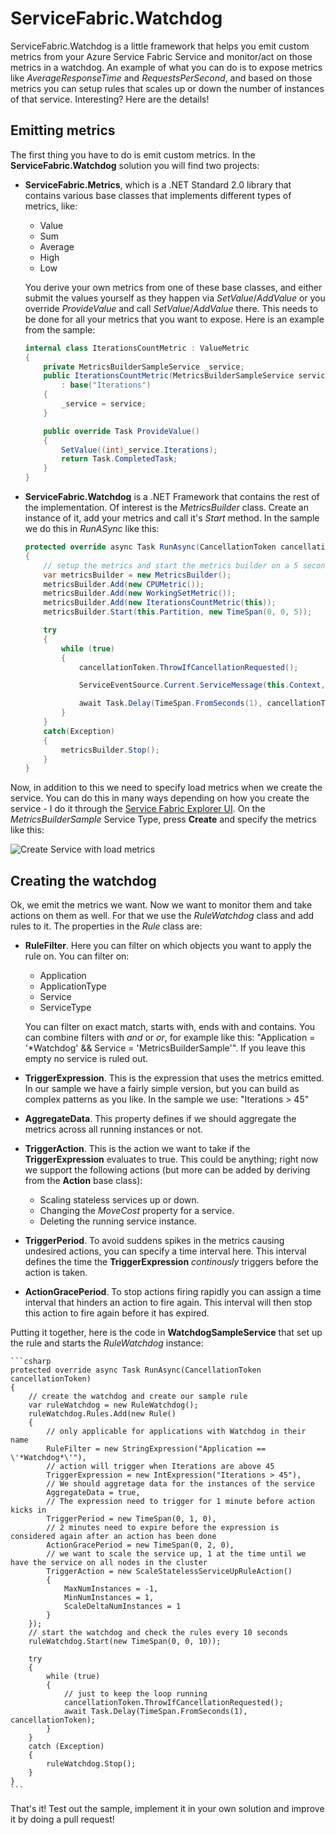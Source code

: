 # ServiceFabric.Watchdog
ServiceFabric.Watchdog is a little framework that helps you emit custom metrics from your Azure Service Fabric Service and monitor/act on those metrics in a watchdog. An example of what you can do is to expose metrics like *AverageResponseTime* and *RequestsPerSecond*, and based on those metrics you can setup rules that scales up or down the number of instances of that service. Interesting? Here are the details!
## Emitting metrics
The first thing you have to do is emit custom metrics. In the **ServiceFabric.Watchdog** solution you will find two projects:
* **ServiceFabric.Metrics**, which is a .NET Standard 2.0 library that contains various base classes that implements different types of metrics, like:
  * Value
  * Sum
  * Average
  * High
  * Low

  You derive your own metrics from one of these base classes, and either submit the values yourself as they happen via *SetValue*/*AddValue* or you override *ProvideValue* and call *SetValue*/*AddValue* there. This needs to be done for all your metrics that you want to expose. Here is an example from the sample:
    ```csharp
    internal class IterationsCountMetric : ValueMetric
    {
        private MetricsBuilderSampleService _service;
        public IterationsCountMetric(MetricsBuilderSampleService service)
            : base("Iterations")
        {
            _service = service;
        }

        public override Task ProvideValue()
        {
            SetValue((int)_service.Iterations);
            return Task.CompletedTask;
        }
    }
    ```

* **ServiceFabric.Watchdog** is a .NET Framework that contains the rest of the implementation. Of interest is the *MetricsBuilder* class. Create an instance of it, add your metrics and call it's *Start* method. In the sample we do this in *RunASync* like this:

    ```csharp
    protected override async Task RunAsync(CancellationToken cancellationToken)
    {
        // setup the metrics and start the metrics builder on a 5 second interval
        var metricsBuilder = new MetricsBuilder();
        metricsBuilder.Add(new CPUMetric());
        metricsBuilder.Add(new WorkingSetMetric());
        metricsBuilder.Add(new IterationsCountMetric(this));
        metricsBuilder.Start(this.Partition, new TimeSpan(0, 0, 5));

        try
        {
            while (true)
            {
                cancellationToken.ThrowIfCancellationRequested();

                ServiceEventSource.Current.ServiceMessage(this.Context, "Working-{0}", ++_iterations);

                await Task.Delay(TimeSpan.FromSeconds(1), cancellationToken);
            }
        }
        catch(Exception)
        {
            metricsBuilder.Stop();
        }
    }
    ```

Now, in addition to this we need to specify load metrics when we create the service. You can do this in many ways depending on how you create the service - I do it through the [Service Fabric Explorer UI](http://localhost:19080). On the *MetricsBuilderSample* Service Type, press **Create** and specify the metrics like this:

![Create Service with load metrics](https://github.com/peterbryntesson/ServiceFabric.Watchdog/raw/master/CreateService,png "Create Service with load metrics")

## Creating the watchdog
Ok, we emit the metrics we want. Now we want to monitor them and take actions on them as well. For that we use the *RuleWatchdog* class and add rules to it. The properties in the *Rule* class are:
* **RuleFilter**. Here you can filter on which objects you want to apply the rule on. You can filter on:
  * Application
  * ApplicationType
  * Service
  * ServiceType

  You can filter on exact match, starts with, ends with and contains. You can combine filters with *and* or *or*, for example like this: "Application = '*Watchdog' && Service = 'MetricsBuilderSample'". If you leave this empty no service is ruled out.
* **TriggerExpression**. This is the expression that uses the metrics emitted. In our sample we have a fairly simple version, but you can build as complex patterns as you like. In the sample we use: "Iterations > 45"
* **AggregateData**. This property defines if we should aggregate the metrics across all running instances or not.  
* **TriggerAction**. This is the action we want to take if the **TriggerExpression** evaluates to true. This could be anything; right now we support the following actions (but more can be added by deriving from the **Action** base class):
  * Scaling stateless services up or down.
  * Changing the *MoveCost* property for a service.
  * Deleting the running service instance.
* **TriggerPeriod**. To avoid suddens spikes in the metrics causing undesired actions, you can specify a time interval here. This interval defines the time the **TriggerExpression** *continously* triggers before the action is taken.
* **ActionGracePeriod**. To stop actions firing rapidly you can assign a time interval that hinders an action to fire again. This interval will then stop this action to fire again before it has expired.

Putting it together, here is the code in **WatchdogSampleService** that set up the rule and starts the *RuleWatchdog* instance:

    ```csharp
    protected override async Task RunAsync(CancellationToken cancellationToken)
    {
        // create the watchdog and create our sample rule
        var ruleWatchdog = new RuleWatchdog();
        ruleWatchdog.Rules.Add(new Rule()
        {
            // only applicable for applications with Watchdog in their name
            RuleFilter = new StringExpression("Application == \'*Watchdog*\'"),
            // action will trigger when Iterations are above 45
            TriggerExpression = new IntExpression("Iterations > 45"),
            // We should aggretage data for the instances of the service
            AggregateData = true,
            // The expression need to trigger for 1 minute before action kicks in
            TriggerPeriod = new TimeSpan(0, 1, 0),
            // 2 minutes need to expire before the expression is considered again after an action has been done
            ActionGracePeriod = new TimeSpan(0, 2, 0),
            // we want to scale the service up, 1 at the time until we have the service on all nodes in the cluster
            TriggerAction = new ScaleStatelessServiceUpRuleAction()
            {
                MaxNumInstances = -1,
                MinNumInstances = 1,
                ScaleDeltaNumInstances = 1
            }
        });
        // start the watchdog and check the rules every 10 seconds
        ruleWatchdog.Start(new TimeSpan(0, 0, 10));

        try
        {
            while (true)
            {
                // just to keep the loop running
                cancellationToken.ThrowIfCancellationRequested();
                await Task.Delay(TimeSpan.FromSeconds(1), cancellationToken);
            }
        }
        catch (Exception)
        {
            ruleWatchdog.Stop();
        }
    }
    ```

That's it! Test out the sample, implement it in your own solution and improve it by doing a pull request!



